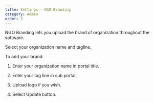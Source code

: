 ```yaml
---
title: Settings-- NGO Branding
category: Admin
order: 3
---
```


NGO Branding lets you upload the brand of organization throughout the software. 

Select your organization name and tagline. 

To add your brand: 

1. Enter your organization name in portal title. 

2. Enter your tag line in sub portal. 

3. Upload logo if you wish. 

4. Select Update button. 

